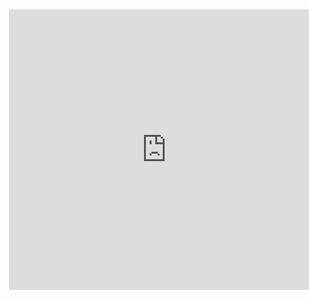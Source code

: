 <div id="header" align="center" style="width:100%;height:0;padding-bottom:89%;position:relative;">
  <iframe src="https://giphy.com/embed/h408T6Y5GfmXBKW62l" width="100%" height="100%" style="position:absolute" frameBorder="0" class="giphy-embed" allowFullScreen></iframe>
</div>

